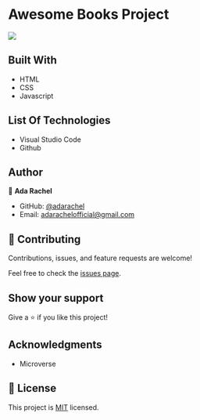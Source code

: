 # Awesome Books Project
![](https://img.shields.io/badge/Microverse-blueviolet)

## Built With

- HTML
- CSS
- Javascript


## List Of Technologies

- Visual Studio Code
- Github



## Author
👤 **Ada Rachel**

- GitHub: [@adarachel](https://github.com/adarachel)
- Email: [adarachelofficial@gmail.com](https://mail.google.com/mail/u/2/#inbox)


## 🤝 Contributing

Contributions, issues, and feature requests are welcome!

Feel free to check the [issues page](https://github.com/adarachel/awesome-books-project/issues).

## Show your support

Give a ⭐️ if you like this project!

## Acknowledgments

- Microverse 

## 📝 License

This project is [MIT](./MIT.md) licensed.




